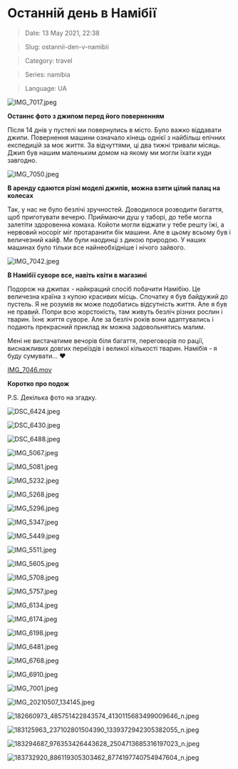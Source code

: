 # Останній день в Намібії

> Date: 13 May 2021, 22:38

> Slug: ostannii-den-v-namibii

> Category: travel

> Series: namibia

> Language: UA

![IMG_7017.jpeg](https://res.craft.do/user/full/b5a256f3-51ff-c8e5-10fe-9343b6a0451d/doc/22A5987B-9563-496C-91FF-CF75A8F190A4/6DEAD20F-71FF-4CEE-B79B-75487570F7E8_2/kUq5Qemh8sAThjFAfb4uFrBOkefw6qSmK02YOPBgMQ8z/IMG_7017.jpeg)

**Останнє фото з джипом перед його поверненням**

Після 14 днів у пустелі ми повернулись в місто. Було важко віддавати джипи. Повернення машини означало кінець однієї з найбільш епічних експедицій за моє життя. За відчуттями, ці два тижні тривали місяць. Джип був нашим маленьким домом на якому ми могли їхати куди завгодно.

![IMG_7050.jpeg](https://res.craft.do/user/full/b5a256f3-51ff-c8e5-10fe-9343b6a0451d/doc/22A5987B-9563-496C-91FF-CF75A8F190A4/3E47BFFB-D310-4A81-A983-A9C08F75AABC_2/Y8WMw1oPi2R9OSdGvklyk4IFVWFf8MqyeOZNZF6OHJUz/IMG_7050.jpeg)

**В аренду сдаются різні моделі джипів, можна взяти цілий палац на колесах**

Так, у нас не було безлічі зручностей. Доводилося розводити багаття, щоб приготувати вечерю. Приймаючи душ у таборі, до тебе могла залетіти здоровенна комаха. Койоти могли віджати у тебе решту їжі, а нервовий носоріг міг протаранити бік машини. Але в цьому всьому був і величезний кайф. Ми були наодинці з дикою природою. У наших машинах було тільки все найнеобхідніше і нічого зайвого.

![IMG_7042.jpeg](https://res.craft.do/user/full/b5a256f3-51ff-c8e5-10fe-9343b6a0451d/doc/22A5987B-9563-496C-91FF-CF75A8F190A4/10640812-EA60-4CE0-AB4F-2E8655D0E1C9_2/7XxHk5w5FysaaRaqBgeM0WWoYVFC3met6vuAmPQOrpIz/IMG_7042.jpeg)

**В Намібії суворе все, навіть квіти в магазині**

Подорож на джипах - найкращий спосіб побачити Намібію. Це величезна країна з купою красивих місць. Спочатку я був байдужий до пустель. Я не розумів як може подобатись відсутність життя. Але я був не правий. Попри всю жорстокість, там живуть безліч різних рослин і тварин. Їхнє життя суворе. Але за безліч років вони адаптувались і подають прекрасний приклад як можна задовольнятись малим.

Мені не вистачатиме вечорів біля багаття, переговорів по рації, виснажливих довгих переїздів і великої кількості тварин. Намібія - я буду сумувати... ❤️

[IMG_7046.mov](https://res.craft.do/user/full/b5a256f3-51ff-c8e5-10fe-9343b6a0451d/doc/22A5987B-9563-496C-91FF-CF75A8F190A4/F5059B62-B508-4ABC-BEA8-2421664A02D7_2/zccx03FUlHsE4xMy5y7gBaszw6iLkOOygHOS0yx7TLcz/IMG_7046.mov)

**Коротко про подож**

P.S. Декілька фото на згадку.

![DSC_6424.jpeg](https://res.craft.do/user/full/b5a256f3-51ff-c8e5-10fe-9343b6a0451d/doc/F2303400-274C-4652-AE9B-45A4545FE570/231B6A9A-E968-481E-9CFA-85BDD21D0EF4_2/DSC_6424.jpeg)

![DSC_6430.jpeg](https://res.craft.do/user/full/b5a256f3-51ff-c8e5-10fe-9343b6a0451d/doc/F2303400-274C-4652-AE9B-45A4545FE570/41DFF41E-1672-4A07-B5BD-4DE941D03933_2/DSC_6430.jpeg)

![DSC_6488.jpeg](https://res.craft.do/user/full/b5a256f3-51ff-c8e5-10fe-9343b6a0451d/doc/F2303400-274C-4652-AE9B-45A4545FE570/6BF3DB31-A95D-4795-BD36-A06F89883422_2/DSC_6488.jpeg)

![IMG_5067.jpeg](https://res.craft.do/user/full/b5a256f3-51ff-c8e5-10fe-9343b6a0451d/doc/F2303400-274C-4652-AE9B-45A4545FE570/DEFCCE4F-B105-457D-9CF0-A1B9903C2754_2/IMG_5067.jpeg)

![IMG_5081.jpeg](https://res.craft.do/user/full/b5a256f3-51ff-c8e5-10fe-9343b6a0451d/doc/F2303400-274C-4652-AE9B-45A4545FE570/DBB3D049-C1D5-4ABF-9045-3D66C7414D3C_2/IMG_5081.jpeg)

![IMG_5232.jpeg](https://res.craft.do/user/full/b5a256f3-51ff-c8e5-10fe-9343b6a0451d/doc/F2303400-274C-4652-AE9B-45A4545FE570/9662EB3E-E9DA-47DB-A055-24FDD0F57C9B_2/IMG_5232.jpeg)

![IMG_5268.jpeg](https://res.craft.do/user/full/b5a256f3-51ff-c8e5-10fe-9343b6a0451d/doc/F2303400-274C-4652-AE9B-45A4545FE570/9F0B759D-2EC6-4A18-B40F-9C20B3789E9C_2/IMG_5268.jpeg)

![IMG_5296.jpeg](https://res.craft.do/user/full/b5a256f3-51ff-c8e5-10fe-9343b6a0451d/doc/F2303400-274C-4652-AE9B-45A4545FE570/735DFF7B-0081-448B-85CC-1C45FF599784_2/IMG_5296.jpeg)

![IMG_5347.jpeg](https://res.craft.do/user/full/b5a256f3-51ff-c8e5-10fe-9343b6a0451d/doc/F2303400-274C-4652-AE9B-45A4545FE570/C815C73B-CE87-469B-8B89-0B6C69B9A651_2/IMG_5347.jpeg)

![IMG_5449.jpeg](https://res.craft.do/user/full/b5a256f3-51ff-c8e5-10fe-9343b6a0451d/doc/F2303400-274C-4652-AE9B-45A4545FE570/0D66A3BF-1D8C-4B14-A9FF-65BB0BE5EA30_2/IMG_5449.jpeg)

![IMG_5511.jpeg](https://res.craft.do/user/full/b5a256f3-51ff-c8e5-10fe-9343b6a0451d/doc/F2303400-274C-4652-AE9B-45A4545FE570/F82AFDD8-3CC8-4178-8F8C-F043EE2925E8_2/IMG_5511.jpeg)

![IMG_5605.jpeg](https://res.craft.do/user/full/b5a256f3-51ff-c8e5-10fe-9343b6a0451d/doc/F2303400-274C-4652-AE9B-45A4545FE570/EADFAB10-F9C9-498D-B5BF-C9339E1E8E74_2/IMG_5605.jpeg)

![IMG_5708.jpeg](https://res.craft.do/user/full/b5a256f3-51ff-c8e5-10fe-9343b6a0451d/doc/F2303400-274C-4652-AE9B-45A4545FE570/04105BDD-62D8-46F5-BD89-30A9F5C85D75_2/IMG_5708.jpeg)

![IMG_5757.jpeg](https://res.craft.do/user/full/b5a256f3-51ff-c8e5-10fe-9343b6a0451d/doc/F2303400-274C-4652-AE9B-45A4545FE570/12672E55-CD8C-42DD-A39D-D6F8D30F99AA_2/IMG_5757.jpeg)

![IMG_6134.jpeg](https://res.craft.do/user/full/b5a256f3-51ff-c8e5-10fe-9343b6a0451d/doc/F2303400-274C-4652-AE9B-45A4545FE570/B618416F-260E-4A67-ABDB-C3E1048D43C9_2/IMG_6134.jpeg)

![IMG_6174.jpeg](https://res.craft.do/user/full/b5a256f3-51ff-c8e5-10fe-9343b6a0451d/doc/F2303400-274C-4652-AE9B-45A4545FE570/F0523009-A620-42B6-8998-E2FB8375AA38_2/IMG_6174.jpeg)

![IMG_6198.jpeg](https://res.craft.do/user/full/b5a256f3-51ff-c8e5-10fe-9343b6a0451d/doc/F2303400-274C-4652-AE9B-45A4545FE570/A8860A85-3812-4D39-8E3D-12D37D0B3083_2/IMG_6198.jpeg)

![IMG_6481.jpeg](https://res.craft.do/user/full/b5a256f3-51ff-c8e5-10fe-9343b6a0451d/doc/F2303400-274C-4652-AE9B-45A4545FE570/8B15E3F5-BD40-4C37-862D-5D078CD15C0B_2/IMG_6481.jpeg)

![IMG_6768.jpeg](https://res.craft.do/user/full/b5a256f3-51ff-c8e5-10fe-9343b6a0451d/doc/F2303400-274C-4652-AE9B-45A4545FE570/AE06BAC0-DA14-41BF-A67E-742E266BC8AE_2/IMG_6768.jpeg)

![IMG_6910.jpeg](https://res.craft.do/user/full/b5a256f3-51ff-c8e5-10fe-9343b6a0451d/doc/F2303400-274C-4652-AE9B-45A4545FE570/DC3BA061-CCCE-4A0C-92EA-E60B6666F0C2_2/IMG_6910.jpeg)

![IMG_7001.jpeg](https://res.craft.do/user/full/b5a256f3-51ff-c8e5-10fe-9343b6a0451d/doc/F2303400-274C-4652-AE9B-45A4545FE570/D19D21E1-6067-4EE6-AEC6-9F9700C8A23F_2/IMG_7001.jpeg)

![IMG_20210507_134145.jpeg](https://res.craft.do/user/full/b5a256f3-51ff-c8e5-10fe-9343b6a0451d/doc/F2303400-274C-4652-AE9B-45A4545FE570/558EDCAB-BD48-4BC2-8605-89038C22BAE8_2/IMG_20210507_134145.jpeg)

![182660973_485751422843574_4130115683499009646_n.jpeg](https://res.craft.do/user/full/b5a256f3-51ff-c8e5-10fe-9343b6a0451d/doc/22A5987B-9563-496C-91FF-CF75A8F190A4/140410AE-1D44-4C6F-A779-FA517B3C8085_2/NMk3725KE1Wkyzhnxwvcfy9AU9zxQxDyWhUYtJwOrIoz/182660973_485751422843574_4130115683499009646_n.jpeg)

![183125963_237102801504390_1339372942305382055_n.jpeg](https://res.craft.do/user/full/b5a256f3-51ff-c8e5-10fe-9343b6a0451d/doc/22A5987B-9563-496C-91FF-CF75A8F190A4/B9DE3642-1317-430C-BB94-C484C27C24C8_2/1CY426pBfrm02woW7GwTaqBxC5yf20VoVrfQmw3wD04z/183125963_237102801504390_1339372942305382055_n.jpeg)

![183294687_976353426443628_2504713685316197023_n.jpeg](https://res.craft.do/user/full/b5a256f3-51ff-c8e5-10fe-9343b6a0451d/doc/22A5987B-9563-496C-91FF-CF75A8F190A4/52EE5008-C6DA-4A72-8C3C-1B6A466FCDAD_2/9ybwYeqxRv4e1X4VsgOZixgm4jKxkHBXxQDfaGAo9r8z/183294687_976353426443628_2504713685316197023_n.jpeg)

![183732920_886119305303462_8774197740754947604_n.jpeg](https://res.craft.do/user/full/b5a256f3-51ff-c8e5-10fe-9343b6a0451d/doc/22A5987B-9563-496C-91FF-CF75A8F190A4/64B80965-3E0C-4BDC-B48C-5ECDBECFBDBF_2/UOwpfMMUQBzpFoLx94mNIxKjdTBdGxlzxP5iGrR9zWEz/183732920_886119305303462_8774197740754947604_n.jpeg)

